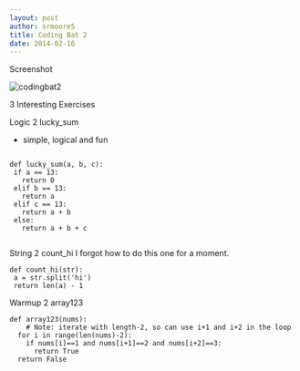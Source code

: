 ```yaml
---
layout: post
author: srmoore5
title: Coding Bat 2
date: 2014-02-16
---
```



Screenshot

![codingbat2](http://farm3.staticflickr.com/2812/12575600995_61167fc5a3.jpg)


3 Interesting Exercises

Logic 2 lucky_sum
- simple, logical and fun
```

def lucky_sum(a, b, c):
 if a == 13:
   return 0
 elif b == 13:
   return a
 elif c == 13:
   return a + b
 else:
   return a + b + c
   
```

String 2 count_hi
I forgot how to do this one for a moment.

```
def count_hi(str):
 a = str.split('hi')
 return len(a) - 1

```

Warmup 2 array123


```
def array123(nums):
    # Note: iterate with length-2, so can use i+1 and i+2 in the loop
  for i in range(len(nums)-2):
    if nums[i]==1 and nums[i+1]==2 and nums[i+2]==3:
      return True
  return False
  
  ```

